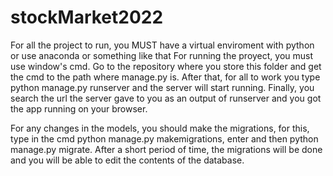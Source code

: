 # stockMarket2022
For all the project to run, you MUST have a virtual enviroment with python or use anaconda or something like that
For running the proyect, you must use window's cmd. Go to the repository where you store this folder and get the cmd to the path where manage.py is.
After that, for all to work you type python manage.py runserver and the server will start running. Finally, you search the url the server gave to you as an 
output of runserver and you got the app running on your browser.

For any changes in the models, you should make the migrations, for this, type in the cmd python manage.py makemigrations, enter and then python manage.py migrate.
After a short period of time, the migrations will be done and you will be able to edit the contents of the database.
